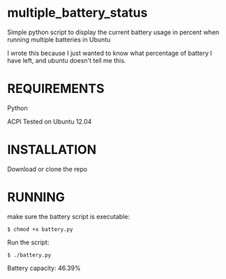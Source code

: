 multiple_battery_status
=======================

Simple python script to display the current battery usage in percent when 
running multiple batteries in Ubuntu

I wrote this because I just wanted to know what percentage of battery I have
left, and ubuntu doesn't tell me this.

REQUIREMENTS
============

Python

ACPI
Tested on Ubuntu 12.04


INSTALLATION
============

Download or clone the repo


RUNNING
=======

make sure the battery script is executable:

`$ chmod +x battery.py`
 
 
Run the script:

`$ ./battery.py`

Battery capacity: 46.39%


